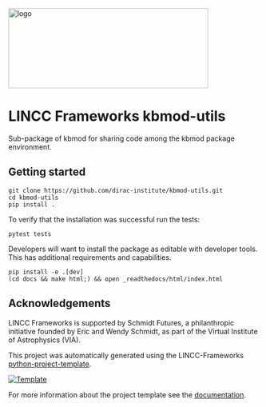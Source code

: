 <img src="https://gist.githubusercontent.com/PWhiddy/d42e66a9dd8e4af205a706f388a90ed4/raw/ae5bb87ada12538289852b58ba8e54b564a81584/kbmod.svg?sanitize=true" alt="logo" width="400" height="160"/>

# LINCC Frameworks kbmod-utils

Sub-package of kbmod for sharing code among the kbmod package environment.

## Getting started

```
git clone https://github.com/dirac-institute/kbmod-utils.git
cd kbmod-utils
pip install .
```

To verify that the installation was successful run the tests:
```
pytest tests
```

Developers will want to install the package as editable with developer tools. This has additional requirements and capabilities.
```
pip install -e .[dev]
(cd docs && make html;) && open _readthedocs/html/index.html
```

## Acknowledgements

LINCC Frameworks is supported by Schmidt Futures, a philanthropic initiative
founded by Eric and Wendy Schmidt, as part of the Virtual Institute of 
Astrophysics (VIA).

This project was automatically generated using the LINCC-Frameworks [python-project-template](https://github.com/lincc-frameworks/python-project-template).

[![Template](https://img.shields.io/badge/Template-LINCC%20Frameworks%20Python%20Project%20Template-brightgreen)](https://lincc-ppt.readthedocs.io/en/latest/)

For more information about the project template see the [documentation](https://lincc-ppt.readthedocs.io/en/latest/).
